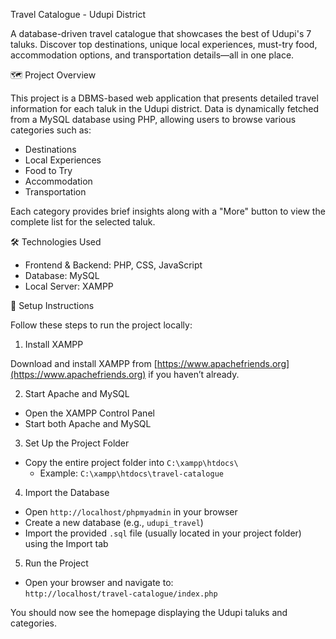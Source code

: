  Travel Catalogue - Udupi District

A database-driven travel catalogue that showcases the best of Udupi's 7 taluks. Discover top destinations, unique local experiences, must-try food, accommodation options, and transportation details—all in one place.

 🗺️ Project Overview

This project is a DBMS-based web application that presents detailed travel information for each taluk in the Udupi district. Data is dynamically fetched from a MySQL database using PHP, allowing users to browse various categories such as:

- Destinations  
- Local Experiences  
- Food to Try  
- Accommodation  
- Transportation

Each category provides brief insights along with a "More" button to view the complete list for the selected taluk.

 🛠️ Technologies Used

- Frontend & Backend: PHP, CSS, JavaScript  
- Database: MySQL  
- Local Server: XAMPP

 🚀 Setup Instructions

Follow these steps to run the project locally:

 1. Install XAMPP

Download and install XAMPP from [https://www.apachefriends.org](https://www.apachefriends.org) if you haven’t already.

 2. Start Apache and MySQL

- Open the XAMPP Control Panel  
- Start both Apache and MySQL

 3. Set Up the Project Folder

- Copy the entire project folder into `C:\xampp\htdocs\`
  - Example: `C:\xampp\htdocs\travel-catalogue`

 4. Import the Database

- Open `http://localhost/phpmyadmin` in your browser  
- Create a new database (e.g., `udupi_travel`)  
- Import the provided `.sql` file (usually located in your project folder) using the Import tab

 5. Run the Project

- Open your browser and navigate to:  
  `http://localhost/travel-catalogue/index.php`

You should now see the homepage displaying the Udupi taluks and categories.


